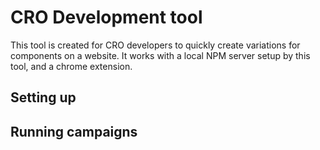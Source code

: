# CRO Development tool

This tool is created for CRO developers to quickly create variations for components on a website.
It works with a local NPM server setup by this tool, and a chrome extension.

## Setting up

## Running campaigns
